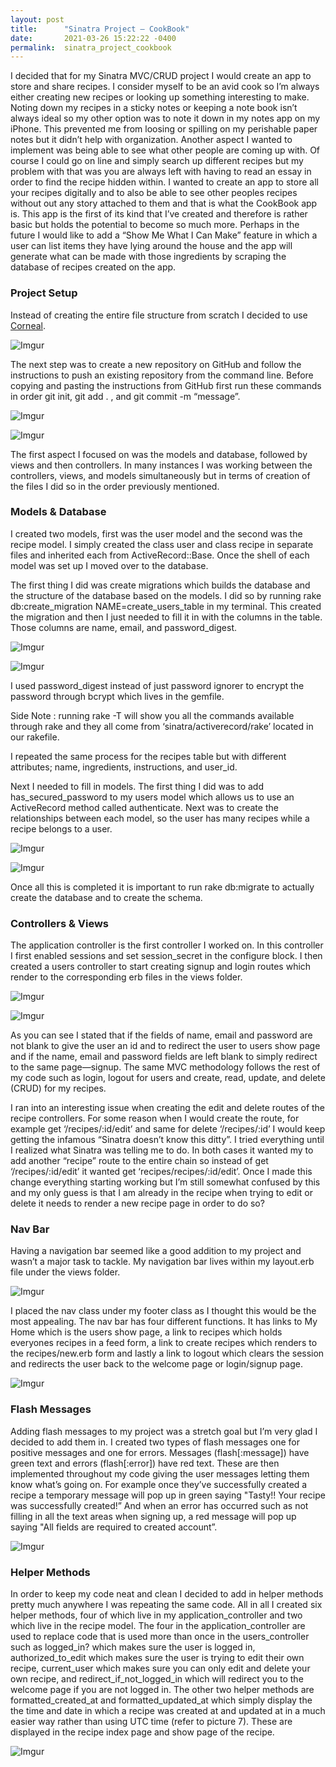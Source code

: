 ```yaml
---
layout: post
title:      "Sinatra Project — CookBook"
date:       2021-03-26 15:22:22 -0400
permalink:  sinatra_project_cookbook
---
```


I decided that for my Sinatra MVC/CRUD project I would create an app to store and share recipes. I consider myself to be an avid cook so I’m always either creating new recipes or looking up something interesting to make. Noting down my recipes in a sticky notes or keeping a note book isn’t always ideal so my other option was to note it down in my notes app on my iPhone. This prevented me from loosing or spilling on my perishable paper notes but it didn’t help with organization. Another aspect I wanted to implement was being able to see what other people are coming up with. Of course I could go on line and simply search up different recipes but my problem with that was you are always left with having to read an essay in order to find the recipe hidden within. I wanted to create an app to store all your recipes digitally and to also be able to see other peoples recipes without out any story attached to them and that is what the CookBook app is. This app is the first of its kind that I’ve created and therefore is rather basic but holds the potential to become so much more. Perhaps in the future I would like to add a “Show Me What I Can Make” feature in which a user can list items they have lying around the house and the app will generate what can be made with those ingredients by scraping the database of recipes created on the app.

### Project Setup 

Instead of creating the entire file structure from scratch I decided to use [Corneal](https://github.com/thebrianemory/corneal).

![Imgur](https://i.imgur.com/I9atNBt.png)

The next step was to create a new repository on GitHub and follow the instructions to push an existing repository from the command line. Before copying and pasting the instructions from GitHub first run these commands in order git init, git add . , and git commit -m “message”.

![Imgur](https://i.imgur.com/vATQhjO.png)

![Imgur](https://i.imgur.com/BXJ3i3D.png)

The first aspect I focused on was the models and database, followed by views and then controllers. In many instances I was working between the controllers, views, and models simultaneously but in terms of creation of the files I did so in the order previously mentioned. 

### Models & Database

I created two models, first was the user model and the second was the recipe model. I simply created the class user and class recipe in separate files and inherited each from ActiveRecord::Base. Once the shell of each model was set up I moved over to the database.

The first thing I did was create migrations which builds the database and the structure of the database based on the models. I did so by running rake db:create_migration NAME=create_users_table in my terminal. This created the migration and then I just needed to fill it in with the columns in the table. Those columns are name, email, and password_digest.

![Imgur](https://i.imgur.com/llkYbtF.png)

![Imgur](https://i.imgur.com/bHdoZ3q.png)

I used password_digest instead of just password ignorer to encrypt the password through bcrypt which lives in the gemfile.

Side Note : running rake -T will show you all the commands available through rake and they all come from ‘sinatra/activerecord/rake’ located in our rakefile.

I repeated the same process for the recipes table but with different attributes; name, ingredients, instructions, and user_id.

Next I needed to fill in models. The first thing I did was to add has_secured_password to my users model which allows us to use an ActiveRecord method called authenticate. Next was to create the relationships between each model, so the user has many recipes while a recipe belongs to a user.

![Imgur](https://i.imgur.com/Hn11JnK.png) 

![Imgur](https://i.imgur.com/DQxXWge.png)

Once all this is completed it is important to run rake db:migrate to actually create the database and to create the schema. 

### Controllers & Views

The application controller is the first controller I worked on. In this controller I first enabled sessions and set session_secret in the configure block. I then created a users controller to start creating signup and login routes which render to the corresponding erb files in the views folder.

![Imgur](https://i.imgur.com/7my112W.png)

![Imgur](https://i.imgur.com/vpaSrVk.png)

As you can see I stated that if the fields of name, email and password are not blank to give the user an id and to redirect the user to users show page and if the name, email and password fields are left blank to simply redirect to the same page—signup. The same MVC methodology follows the rest of my code such as login, logout for users and create, read, update, and delete (CRUD) for my recipes. 

I ran into an interesting issue when creating the edit and delete routes of the recipe controllers. For some reason when I would create the route, for example get ‘/recipes/:id/edit’ and same for delete ‘/recipes/:id’ I would keep getting the infamous “Sinatra doesn’t know this ditty”. I tried everything until I realized what Sinatra was telling me to do. In both cases it wanted my to add another “recipe” route to the entire chain so instead of get ‘/recipes/:id/edit’ it wanted get ‘recipes/recipes/:id/edit’. Once I made this change everything starting working but I’m still somewhat confused by this and my only guess is that I am already in the recipe when trying to edit or delete it needs to render a new recipe page in order to do so?

### Nav Bar

Having a navigation bar seemed like a good addition to my project and wasn’t a major task to tackle. My navigation bar lives within my layout.erb file under the views folder.

![Imgur](https://i.imgur.com/0ELEkja.png)

I placed the nav class under my footer class as I thought this would be the most appealing. The nav bar has four different functions. It has links to My Home which is the users show page,  a link to recipes which holds everyones recipes in a feed form, a link to create recipes which renders to the recipes/new.erb form and lastly a link to logout which clears the session and redirects the user back to the welcome page or login/signup page. 

![Imgur](https://i.imgur.com/IH8iPBI.png)

### Flash Messages

Adding flash messages to my project was a stretch goal but I’m very glad I decided to add them in. I created two types of flash messages one for positive messages and one for errors. Messages (flash[:message]) have green text and errors (flash[:error]) have red text. These are then implemented throughout my code giving the user messages letting them know what’s going on. For example once they’ve successfully created a recipe a temporary message will pop up in green saying "Tasty!! Your recipe was successfully created!” And when an error has occurred such as not filling in all the text areas when signing up, a red message will pop up saying "All fields are required to created account”.

![Imgur](https://i.imgur.com/KzWAOTM.png)

### Helper Methods

In order to keep my code neat and clean I decided to add in helper methods pretty much anywhere I was repeating the same code. All in all I created six helper methods, four of which live in my application_controller and two which live in the recipe model. The four in the application_controller are used to replace code that is used more than once in the users_controller such as logged_in? which makes sure the user is logged in, authorized_to_edit which makes sure the user is trying to edit their own recipe, current_user which makes sure you can only edit and delete your own recipe, and redirect_if_not_logged_in which will redirect you to the welcome page if you are not logged in. The other two helper methods are formatted_created_at and formatted_updated_at which simply display the the time and date in which a recipe was created at and updated at in a much easier way rather than using UTC time (refer to picture 7). These are displayed in the recipe index page and show page of the recipe.

![Imgur](https://i.imgur.com/DWofHg7.png)

